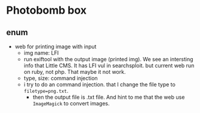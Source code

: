 # Photobomb box

## enum

- web for printing image with input
    - img name: LFI
	- run exiftool with the output image (printed img). We see an intersting info that Little CMS. It has LFI vul in searchsploit. but current web run on ruby, not php. That maybe it not work.
    - type, size: command injection
	- i try to do an command injection. that I change the file type to `filetype=png.txt`.
		- then the output file is .txt file. And hint to me that the web use `ImageMagick` to convert images.
